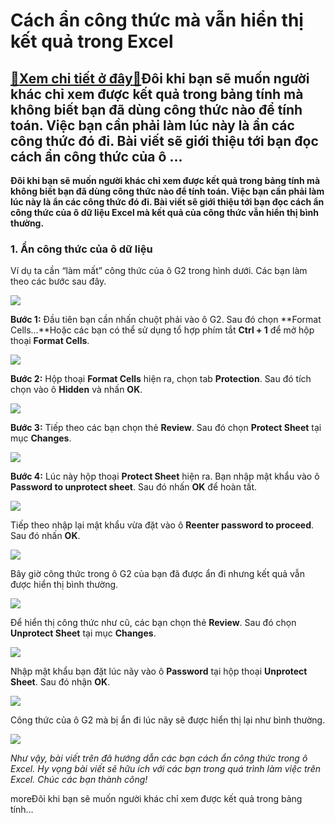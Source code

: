 Cách ẩn công thức mà vẫn hiển thị kết quả trong Excel
=====================================================

[:gift:Xem chi tiết ở đây:gift:](https://hddtvn.com/cach-an-cong-thuc-ma-van-hien-thi-ket-qua-trong-excel/)Đôi khi bạn sẽ muốn người khác chỉ xem được kết quả trong bảng tính mà không biết bạn đã dùng công thức nào để tính toán. Việc bạn cần phải làm lúc này là ẩn các công thức đó đi. Bài viết sẽ giới thiệu tới bạn đọc cách ẩn công thức của ô …
-----------------------------------------------------------------------------------------------------------------------------------------------------------------------------------------------------------------------------------------------

**Đôi khi bạn sẽ muốn người khác chỉ xem được kết quả trong bảng tính mà không biết bạn đã dùng công thức nào để tính toán. Việc bạn cần phải làm lúc này là ẩn các công thức đó đi. Bài viết sẽ giới thiệu tới bạn đọc cách ẩn công thức của ô dữ liệu Excel mà kết quả của công thức vẫn hiển thị bình thường.**


### 1. Ẩn công thức của ô dữ liệu


Ví dụ ta cần “làm mất” công thức của ô G2 trong hình dưới. Các bạn làm theo các bước sau đây.


![](https://hddtvn.com/wp-content/uploads/2021/01/cAyganO.png)


**Bước 1:** Đầu tiên bạn cần nhấn chuột phải vào ô G2. Sau đó chọn **Format Cells…**Hoặc các bạn có thể sử dụng tổ hợp phím tắt **Ctrl + 1** để mở hộp thoại **Format Cells**.


![](https://hddtvn.com/wp-content/uploads/2021/01/wObalhC.png)


**Bước 2:** Hộp thoại **Format Cells** hiện ra, chọn tab **Protection**. Sau đó tích chọn vào ô **Hidden** và nhấn **OK**.


![](https://hddtvn.com/wp-content/uploads/2021/01/yOD6j9D.png)


**Bước 3:** Tiếp theo các bạn chọn thẻ **Review**. Sau đó chọn **Protect Sheet** tại mục **Changes**.


![](https://hddtvn.com/wp-content/uploads/2021/01/l7pHcsx.png)


**Bước 4:** Lúc này hộp thoại **Protect Sheet** hiện ra. Bạn nhập mật khẩu vào ô **Password to unprotect sheet**. Sau đó nhấn **OK** để hoàn tất.


![](https://hddtvn.com/wp-content/uploads/2021/01/m3S8Ywd.png)


Tiếp theo nhập lại mật khẩu vừa đặt vào ô **Reenter password to proceed**. Sau đó nhấn **OK**.


![](https://hddtvn.com/wp-content/uploads/2021/01/ma9yTEo.png)


Bây giờ công thức trong ô G2 của bạn đã được ẩn đi nhưng kết quả vẫn được hiển thị bình thường.


![](https://hddtvn.com/wp-content/uploads/2021/01/CqAkN78.png)


Để hiển thị công thức như cũ, các bạn chọn thẻ **Review**. Sau đó chọn **Unprotect Sheet** tại mục **Changes**.


![](https://hddtvn.com/wp-content/uploads/2021/01/8meNZqX.png)


Nhập mật khẩu bạn đặt lúc nãy vào ô **Password** tại hộp thoại **Unprotect Sheet**. Sau đó nhận **OK**.


![](https://hddtvn.com/wp-content/uploads/2021/01/4EKEaIn.png)


Công thức của ô G2 mà bị ẩn đi lúc nãy sẽ được hiển thị lại như bình thường.


![](https://hddtvn.com/wp-content/uploads/2021/01/aAKgzCV.png)


*Như vậy, bài viết trên đã hướng dẫn các bạn cách ẩn công thức trong ô Excel. Hy vọng bài viết sẽ hữu ích với các bạn trong quá trình làm việc trên Excel. Chúc các bạn thành công!*


moreĐôi khi bạn sẽ muốn người khác chỉ xem được kết quả trong bảng tính…

